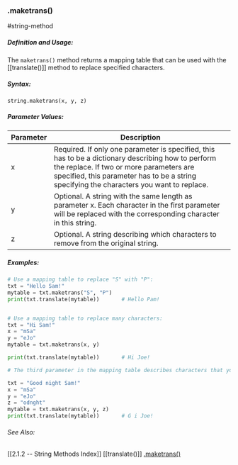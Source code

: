 ### .maketrans()
#string-method 

##### Definition and Usage:
The `maketrans()` method returns a mapping table that can be used with the [[translate()]] method to replace specified characters.

##### Syntax:
 `string.maketrans(x, y, z)`

##### Parameter Values:
| Parameter | Description                                                                                                                                                                                                                                |
| --------- | ------------------------------------------------------------------------------------------------------------------------------------------------------------------------------------------------------------------------------------------ |
| x         | Required. If only one parameter is specified, this has to be a dictionary describing how to perform the replace. If two or more parameters are specified, this parameter has to be a string specifying the characters you want to replace. |
| y         | Optional. A string with the same length as parameter x. Each character in the first parameter will be replaced with the corresponding character in this string.                                                                            |
| z         | Optional. A string describing which characters to remove from the original string.                                                                                                                                                         | 


##### Examples:
```py
# Use a mapping table to replace "S" with "P":
txt = "Hello Sam!"
mytable = txt.maketrans("S", "P")
print(txt.translate(mytable))		# Hello Pam!


# Use a mapping table to replace many characters:
txt = "Hi Sam!"
x = "mSa"
y = "eJo"
mytable = txt.maketrans(x, y)

print(txt.translate(mytable))		# Hi Joe!

# The third parameter in the mapping table describes characters that you want to remove from the string:

txt = "Good night Sam!"  
x = "mSa"  
y = "eJo"  
z = "odnght"  
mytable = txt.maketrans(x, y, z)  
print(txt.translate(mytable))		# G i Joe!

```

###### See Also:
[[2.1.2 -- String Methods Index]]
[[translate()]]
[.maketrans()](https://www.w3schools.com/python/ref_string_maketrans.asp)
